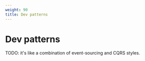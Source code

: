 ```yaml
---
weight: 90
title: Dev patterns
---
```


# Dev patterns

TODO: it's like a combination of event-sourcing and CQRS styles.
